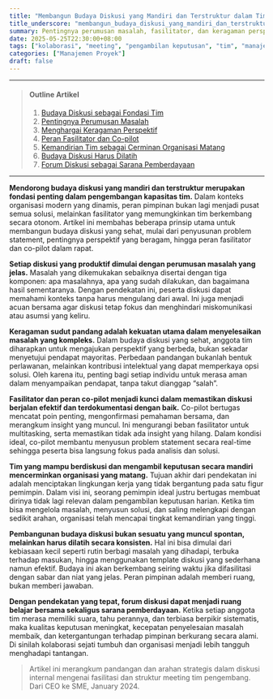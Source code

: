 ```yaml
---
title: "Membangun Budaya Diskusi yang Mandiri dan Terstruktur dalam Tim"
title_underscore: "membangun_budaya_diskusi_yang_mandiri_dan_terstruktur_dalam_tim"
summary: Pentingnya perumusan masalah, fasilitator, dan keragaman perspektif dalam diskusi tim, serta peran forum dalam memberdayakan anggota dan meningkatkan kualitas keputusan.
date: 2025-05-25T22:30:00+08:00
tags: ["kolaborasi", "meeting", "pengambilan keputusan", "tim", "manajemen pengetahuan"]
categories: ["Manajemen Proyek"]
draft: false
---
```


---
> #### Outline Artikel
> 1. [Budaya Diskusi sebagai Fondasi Tim](#budaya-diskusi)
> 2. [Pentingnya Perumusan Masalah](#perumusan-masalah)
> 3. [Menghargai Keragaman Perspektif](#keragaman-perspektif)
> 4. [Peran Fasilitator dan Co-pilot](#fasilitator-co-pilot)
> 5. [Kemandirian Tim sebagai Cerminan Organisasi Matang](#kemandirian-tim)
> 6. [Budaya Diskusi Harus Dilatih](#pelatihan-diskusi)
> 7. [Forum Diskusi sebagai Sarana Pemberdayaan](#forum-pemberdayaan)
---

<span id="budaya-diskusi"></span>

**Mendorong budaya diskusi yang mandiri dan terstruktur merupakan fondasi penting dalam pengembangan kapasitas tim.** Dalam konteks organisasi modern yang dinamis, peran pimpinan bukan lagi menjadi pusat semua solusi, melainkan fasilitator yang memungkinkan tim berkembang secara otonom. Artikel ini membahas beberapa prinsip utama untuk membangun budaya diskusi yang sehat, mulai dari penyusunan problem statement, pentingnya perspektif yang beragam, hingga peran fasilitator dan co-pilot dalam rapat.

<span id="perumusan-masalah"></span>

**Setiap diskusi yang produktif dimulai dengan perumusan masalah yang jelas.** Masalah yang dikemukakan sebaiknya disertai dengan tiga komponen: apa masalahnya, apa yang sudah dilakukan, dan bagaimana hasil sementaranya. Dengan pendekatan ini, peserta diskusi dapat memahami konteks tanpa harus mengulang dari awal. Ini juga menjadi acuan bersama agar diskusi tetap fokus dan menghindari miskomunikasi atau asumsi yang keliru.

<span id="keragaman-perspektif"></span>

**Keragaman sudut pandang adalah kekuatan utama dalam menyelesaikan masalah yang kompleks.** Dalam budaya diskusi yang sehat, anggota tim diharapkan untuk mengajukan perspektif yang berbeda, bukan sekadar menyetujui pendapat mayoritas. Perbedaan pandangan bukanlah bentuk perlawanan, melainkan kontribusi intelektual yang dapat memperkaya opsi solusi. Oleh karena itu, penting bagi setiap individu untuk merasa aman dalam menyampaikan pendapat, tanpa takut dianggap “salah”.

<span id="fasilitator-co-pilot"></span>

**Fasilitator dan peran co-pilot menjadi kunci dalam memastikan diskusi berjalan efektif dan terdokumentasi dengan baik.** Co-pilot bertugas mencatat poin penting, mengonfirmasi pemahaman bersama, dan merangkum insight yang muncul. Ini mengurangi beban fasilitator untuk multitasking, serta memastikan tidak ada insight yang hilang. Dalam kondisi ideal, co-pilot membantu menyusun problem statement secara real-time sehingga peserta bisa langsung fokus pada analisis dan solusi.

<span id="kemandirian-tim"></span>

**Tim yang mampu berdiskusi dan mengambil keputusan secara mandiri mencerminkan organisasi yang matang.** Tujuan akhir dari pendekatan ini adalah menciptakan lingkungan kerja yang tidak bergantung pada satu figur pemimpin. Dalam visi ini, seorang pemimpin ideal justru bertugas membuat dirinya tidak lagi relevan dalam pengambilan keputusan harian. Ketika tim bisa mengelola masalah, menyusun solusi, dan saling melengkapi dengan sedikit arahan, organisasi telah mencapai tingkat kemandirian yang tinggi.

<span id="pelatihan-diskusi"></span>

**Pembangunan budaya diskusi bukan sesuatu yang muncul spontan, melainkan harus dilatih secara konsisten.** Hal ini bisa dimulai dari kebiasaan kecil seperti rutin berbagi masalah yang dihadapi, terbuka terhadap masukan, hingga menggunakan template diskusi yang sederhana namun efektif. Budaya ini akan berkembang seiring waktu jika difasilitasi dengan sabar dan niat yang jelas. Peran pimpinan adalah memberi ruang, bukan memberi jawaban.

<span id="forum-pemberdayaan"></span>

**Dengan pendekatan yang tepat, forum diskusi dapat menjadi ruang belajar bersama sekaligus sarana pemberdayaan.** Ketika setiap anggota tim merasa memiliki suara, tahu perannya, dan terbiasa berpikir sistematis, maka kualitas keputusan meningkat, kecepatan penyelesaian masalah membaik, dan ketergantungan terhadap pimpinan berkurang secara alami. Di sinilah kolaborasi sejati tumbuh dan organisasi menjadi lebih tangguh menghadapi tantangan.

>Artikel ini merangkum pandangan dan arahan strategis dalam diskusi internal mengenai fasilitasi dan struktur meeting tim pengembang. Dari CEO ke SME, January 2024.
